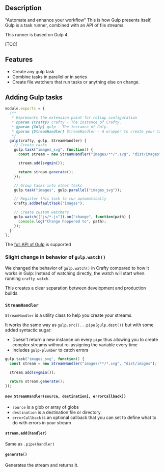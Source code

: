 ## Description

"Automate and enhance your workflow" This is how Gulp presents itself, Gulp is a
task runner, combined with an API of file streams.

This runner is based on Gulp 4.

[TOC]

## Features

* Create any gulp task
* Combine tasks in parallel or in series
* Create file watchers that run tasks or anything else on change.

## Adding Gulp tasks

```javascript
module.exports = {
  /**
   * Represents the extension point for rollup configuration
   * @param {Crafty} crafty - The instance of Crafty.
   * @param {Gulp} gulp - The instance of Gulp.
   * @param {StreamHandler} StreamHandler - A wrapper to create your tasks.
   */
  gulp(crafty, gulp, StreamHandler) {
    // Create tasks
    gulp.task("images_svg", function() {
      const stream = new StreamHandler("images/**/*.svg", "dist/images");

      stream.add(svgmin());

      return stream.generate();
    });

    // Group tasks into other tasks
    gulp.task("images", gulp.parallel("images_svg"));

    // Register this task to run automatically
    crafty.addDefaultTask("images");

    // Create custom watchers
    gulp.watch(["js/*.js"]).on("change", function(path) {
      console.log("Change happened to", path);
    });
  }
};
```

The [full API of Gulp](https://github.com/gulpjs/gulp/blob/4.0/docs/API.md) is
supported

### Slight change in behavior of `gulp.watch()`

We changed the behavior of `gulp.watch()` in Crafty compared to how it works in
Gulp: Instead of watching directly, the watch will start when running `crafty watch`.

This creates a clear separation between development and production builds.

### `StreamHandler`

`StreamHandler` is a utility class to help you create your streams.

It works the same way as `gulp.src()...pipe(gulp.dest())` but with some added
syntactic sugar:

* Doesn't return a new instance on every `pipe` thus allowing you to create
  complex streams without re-assigning the variable every time
* Includes `gulp-plumber` to catch errors

```javascript
gulp.task("images_svg", function() {
  const stream = new StreamHandler("images/**/*.svg", "dist/images");

  stream.add(svgmin());

  return stream.generate();
});
```

#### `new StreamHandler(source, destination[, errorCallback])`

* `source` is a glob or array of globs
* `destination` is a destination file or directory
* `errorCallback` is an optional callback that you can set to define what to do
  with errors in your stream

#### `stream.add(handler)`

Same as `.pipe(handler)`

#### `generate()`

Generates the stream and returns it.
